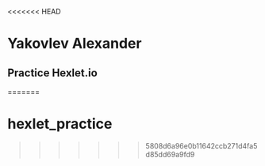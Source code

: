 <<<<<<< HEAD
# Yakovlev Alexander
## Practice Hexlet.io
=======
# hexlet_practice
>>>>>>> 5808d6a96e0b11642ccb271d4fa5d85dd69a9fd9
